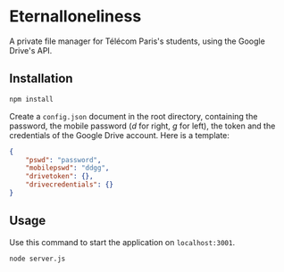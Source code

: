 # Eternalloneliness
A private file manager for Télécom Paris's students, using the Google Drive's API.

## Installation
```bash
npm install
```
Create a `config.json` document in the root directory, containing the password, the mobile password (*d* for right, *g* for left), the token and the credentials of the Google Drive account. Here is a template:
```json
{
    "pswd": "password",
    "mobilepswd": "ddgg",
    "drivetoken": {},
    "drivecredentials": {}
}
```

## Usage
Use this command to start the application on `localhost:3001`.
```bash
node server.js
```